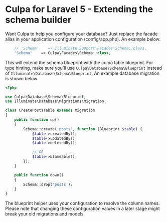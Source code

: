 # Culpa for Laravel 5 - Extending the schema builder

Want Culpa to help you configure your database? Just replace the facade alias in your application configuration (config/app.php). An example below:

```php
    // 'Schema'    => Illuminate\Support\Facades\Schema::class,
    'Schema'    => Culpa\Facades\Schema::class,
```

This will extend the schema blueprint with the culpa table blueprint. For type hinting, make sure you'll use
`Culpa\Database\Schema\Blueprint` instead of `Illuminate\Database\Schema\Blueprint`. 
An example database migration is shown below

```php
<?php

use Culpa\Database\Schema\Blueprint;
use Illuminate\Database\Migrations\Migration;

class CreatePostsTable extends Migration
{
    public function up()
    {
        Schema::create('posts', function (Blueprint $table) {
            $table->createdBy();
            $table->updatedBy();
            $table->deletedBy();

            // OR
            $table->blameable();
        });
    }

    public function down()
    {
        Schema::drop('posts');
    }
}
```
The blueprint helper uses your configuration to resolve the column names. 
Please note that changing these configuration values in a later stage might break your old migrations and models.
